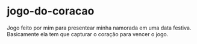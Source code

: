 # jogo-do-coracao
Jogo feito por mim para presentear minha namorada em uma data festiva. Basicamente ela tem que capturar o coração para vencer o jogo.
